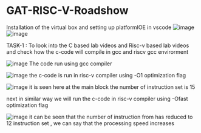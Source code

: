 # GAT-RISC-V-Roadshow
Installation of the virtual box and setting up platformIOE in vscode
![image](https://github.com/user-attachments/assets/ae13e20b-5162-49f3-8f66-f2ae80510f64)
![image](https://github.com/user-attachments/assets/1aa844cb-d5af-4305-a64d-2e637f6a87b5)





TASK-1 : To look into the C based lab videos and Risc-v based lab videos and check how the c-code will compile in gcc and riscv gcc envirorment

![image](https://github.com/user-attachments/assets/e817e563-b96e-464f-8817-c7d2a01ff5ea)
The code run using gcc compiler

![image](https://github.com/user-attachments/assets/fd9308c5-b005-424e-8fea-89f2eb20ddfc)
the c-code is run in risc-v compiler using -O1 optimization flag

![image](https://github.com/user-attachments/assets/1d2a25a3-c96d-4fb7-bcac-e815439a5d0a)
it is seen here at the main block the number of instruction set is 15 

next in similar way we will run the c-code in risc-v compiler using -Ofast optimization flag

![image](https://github.com/user-attachments/assets/6c66585a-2dcb-4b4f-82e2-bfba346b83e2)
it can be seen that the number of instruction from has reduced to 12 instruction set , we can say that the processing speed increases





